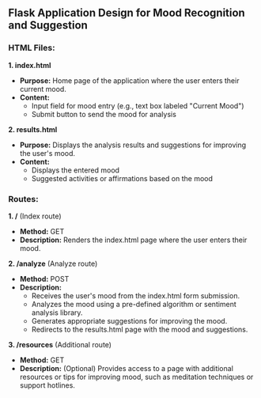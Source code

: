 ## **Flask Application Design for Mood Recognition and Suggestion**

### **HTML Files:**

**1. index.html**
- **Purpose:** Home page of the application where the user enters their current mood.
- **Content:**
    - Input field for mood entry (e.g., text box labeled "Current Mood")
    - Submit button to send the mood for analysis

**2. results.html**
- **Purpose:** Displays the analysis results and suggestions for improving the user's mood.
- **Content:**
    - Displays the entered mood
    - Suggested activities or affirmations based on the mood

### **Routes:**

**1. /** (Index route)
- **Method:** GET
- **Description:** Renders the index.html page where the user enters their mood.

**2. /analyze** (Analyze route)
- **Method:** POST
- **Description:**
    - Receives the user's mood from the index.html form submission.
    - Analyzes the mood using a pre-defined algorithm or sentiment analysis library.
    - Generates appropriate suggestions for improving the mood.
    - Redirects to the results.html page with the mood and suggestions.

**3. /resources** (Additional route)
- **Method:** GET
- **Description:** (Optional) Provides access to a page with additional resources or tips for improving mood, such as meditation techniques or support hotlines.